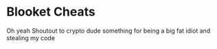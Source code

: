 # Blooket Cheats
Oh yeah Shoutout to crypto dude something for being a big fat idiot and stealing my code
